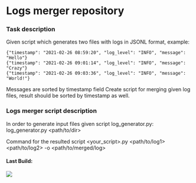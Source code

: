 # Logs merger repository #
### Task description ###
Given script which generates two files with logs in JSONL format, example:
```
{"timestamp": "2021-02-26 08:59:20", "log_level": "INFO", "message": "Hello"}
{"timestamp": "2021-02-26 09:01:14", "log_level": "INFO", "message": "Crazy"}
{"timestamp": "2021-02-26 09:03:36", "log_level": "INFO", "message": "World!"}
```
Messages are sorted by timestamp field
Create script for merging given log files, result should be sorted by timestamp as well.
### Logs merger script description ###
In order to generate input files given script log_generator.py:
log_generator.py <path/to/dir>

Command for the resulted script
<your_script>.py <path/to/log1> <path/to/log2> -o <path/to/merged/log>

#### Last Build: ####
<img src="https://github.com/tuimazy2008/MergeLogs/workflows/CI/badge.svg?branch=master">
